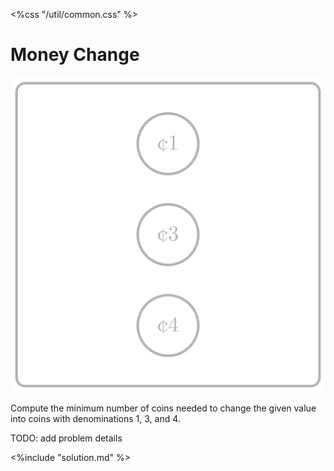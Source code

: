 <%css "/util/common.css" %>

# Money Change

<div class="logo">
    <img src="../../images/money_change_dp_logo.png">
</div>

Compute the minimum number of coins needed to change 
the given value into coins with denominations 1, 3, and 4.

TODO: add problem details

<div class="hint">
<%include "solution.md" %>
</div>



